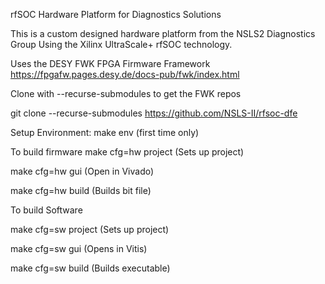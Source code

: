 rfSOC Hardware Platform for Diagnostics Solutions

This is a custom designed hardware platform from the NSLS2 Diagnostics Group
Using the Xilinx UltraScale+ rfSOC technology.

Uses the DESY FWK FPGA Firmware Framework
https://fpgafw.pages.desy.de/docs-pub/fwk/index.html

Clone with --recurse-submodules to get the FWK repos

git clone --recurse-submodules https://github.com/NSLS-II/rfsoc-dfe

Setup Environment:
make env  (first time only)


To build firmware
make cfg=hw project  (Sets up project)

make cfg=hw gui      (Open in Vivado)

make cfg=hw build    (Builds bit file)



To build Software

make cfg=sw project  (Sets up project)

make cfg=sw gui      (Opens in Vitis)

make cfg=sw build    (Builds executable)


